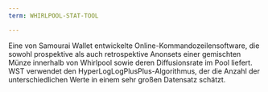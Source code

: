 ```yaml
---
term: WHIRLPOOL-STAT-TOOL

---
```

Eine von Samourai Wallet entwickelte Online-Kommandozeilensoftware, die sowohl prospektive als auch retrospektive Anonsets einer gemischten Münze innerhalb von Whirlpool sowie deren Diffusionsrate im Pool liefert. WST verwendet den HyperLogLogPlusPlus-Algorithmus, der die Anzahl der unterschiedlichen Werte in einem sehr großen Datensatz schätzt.